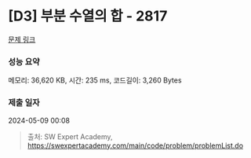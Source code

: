 # [D3] 부분 수열의 합 - 2817 

[문제 링크](https://swexpertacademy.com/main/code/problem/problemDetail.do?contestProbId=AV7IzvG6EksDFAXB) 

### 성능 요약

메모리: 36,620 KB, 시간: 235 ms, 코드길이: 3,260 Bytes

### 제출 일자

2024-05-09 00:08



> 출처: SW Expert Academy, https://swexpertacademy.com/main/code/problem/problemList.do